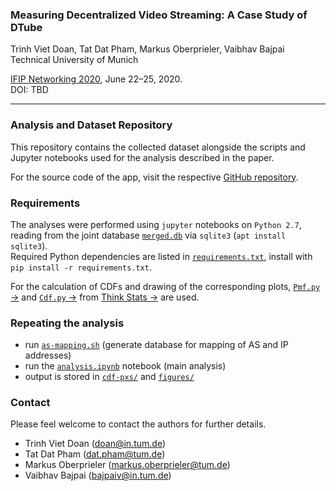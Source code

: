 ### Measuring Decentralized Video Streaming: A Case Study of DTube

Trinh Viet Doan, Tat Dat Pham, Markus Oberprieler, Vaibhav Bajpai  
Technical University of Munich


[IFIP Networking 2020](https://networking.ifip.org/2020/), June 22&ndash;25, 2020.  
DOI: TBD

---

### Analysis and Dataset Repository

This repository contains the collected dataset alongside the scripts and Jupyter notebooks used for the analysis described in the paper.

For the source code of the app, visit the respective [GitHub repository](https://github.com/tv-doan/ifip-net-2020-app).

### Requirements

The analyses were performed using `jupyter` notebooks on `Python 2.7`, reading from the joint database [`merged.db`](https://github.com/tv-doan/ifip-net-2020-analysis/blob/master/merged.db) via `sqlite3` (`apt install sqlite3`).  
Required Python dependencies are listed in [`requirements.txt`](https://github.com/tv-doan/ifip-net-2020-analysis/blob/master/requirements.txt), install with `pip install -r requirements.txt`.

For the calculation of CDFs and drawing of the corresponding plots, [`Pmf.py` &rarr;](http://greenteapress.com/thinkstats/Pmf.py) and [`Cdf.py` &rarr;](http://greenteapress.com/thinkstats/Cdf.py) from [Think Stats &rarr;](https://greenteapress.com/wp/think-stats-2e/) are used. 

### Repeating the analysis
- run [`as-mapping.sh`](https://github.com/tv-doan/ifip-net-2020-analysis/blob/master/as-mapping.sh) (generate database for mapping of AS and IP addresses)
- run the [`analysis.ipynb`](https://github.com/tv-doan/ifip-net-2020-analysis/blob/master/analysis.ipynb) notebook (main analysis)
- output is stored in [`cdf-pxs/`](https://github.com/tv-doan/ifip-net-2020-analysis/tree/master/cdf-pxs) and [`figures/`](https://github.com/tv-doan/ifip-net-2020-analysis/tree/master/figures)

### Contact

Please feel welcome to contact the authors for further details.

- Trinh Viet Doan (<doan@in.tum.de>)
- Tat Dat Pham (<dat.pham@tum.de>)
- Markus Oberprieler (<markus.oberprieler@tum.de>)
- Vaibhav Bajpai (<bajpaiv@in.tum.de>)
